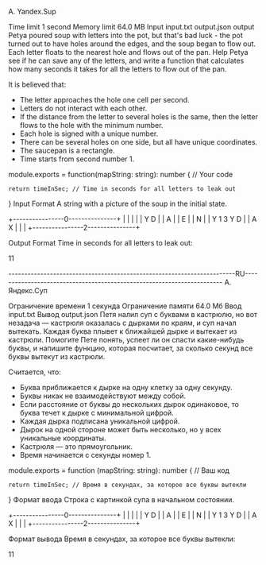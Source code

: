 A. Yandex.Sup

Time limit 1 second
Memory limit 64.0 MB
Input input.txt
output.json output
Petya poured soup with letters into the pot, but that's bad luck - the pot turned out to have holes around the edges, and the soup began to flow out. Each letter floats to the nearest hole and flows out of the pan. Help Petya see if he can save any of the letters, and write a function that calculates how many seconds it takes for all the letters to flow out of the pan.

It is believed that:

+ The letter approaches the hole one cell per second.
+ Letters do not interact with each other.
+ If the distance from the letter to several holes is the same, then the letter flows to the hole with the minimum number.
+ Each hole is signed with a unique number.
+ There can be several holes on one side, but all have unique coordinates.
+ The saucepan is a rectangle.
+ Time starts from second number 1.


module.exports = function(mapString: string): number 
{
    // Your code

    return timeInSec; // Time in seconds for all letters to leak out
}
Input Format
A string with a picture of the soup in the initial state.

+----------------0---------------+
|                                |
|                                |
|          Y        D            |
|     A                          |
|              E                 |
|           N                    |
|  Y                             1
3        Y    D                  |
|         A              X       |
|                                |
+----------------2---------------+


Output Format
Time in seconds for all letters to leak out:

11



-----------------------------------------------------------------------RU-----------------------------------------------------------------------
A. Яндекс.Суп

Ограничение времени	1 секунда
Ограничение памяти	64.0 Мб
Ввод	input.txt
Вывод	output.json
Петя налил суп с буквами в кастрюлю, но вот незадача — кастрюля оказалась с дырками по краям, и суп начал вытекать. Каждая буква плывет к ближайшей дырке и вытекает из кастрюли. Помогите Пете понять, успеет ли он спасти какие-нибудь буквы, и напишите функцию, которая посчитает, за сколько секунд все буквы вытекут из кастрюли.

Считается, что:

+ Буква приближается к дырке на одну клетку за одну секунду.
+ Буквы никак не взаимодействуют между собой.
+ Если расстояние от буквы до нескольких дырок одинаковое, то буква течет к дырке с минимальной цифрой.
+ Каждая дырка подписана уникальной цифрой.
+ Дырок на одной стороне может быть несколько, но у всех уникальные координаты.
+ Кастрюля — это прямоугольник.
+ Время начинается с секунды номер 1.


module.exports = function (mapString: string): number {
    // Ваш код

    return timeInSec; // Время в секундах, за которое все буквы вытекли
}
Формат ввода
Строка с картинкой супа в начальном состоянии.

+----------------0---------------+
|                                |
|                                |
|          Y        D            |
|     A                          |
|              E                 |
|           N                    |
|  Y                             1
3        Y    D                  |
|         A              X       |
|                                |
+----------------2---------------+


Формат вывода
Время в секундах, за которое все буквы вытекли:

11
